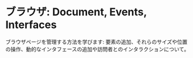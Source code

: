 # ブラウザ: Document, Events, Interfaces 

ブラウザページを管理する方法を学びます: 要素の追加、それらのサイズや位置の操作、動的なインタフェースの追加や訪問者とのインタラクションについて。